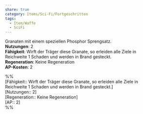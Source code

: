 ```yaml
---
share: true
category: Items/Sci-Fi/Fortgeschritten
tags:
  - Item/Waffe
  - SciFi
---
```

  
Granaten mit einem speziellen Phosphor Sprengsatz.  
**Nutzungen**:  2  
**Fähigkeit**: Wirft der Träger diese Granate, so erleiden alle Ziele in Reichweite 1 Schaden und werden in Brand gesteckt.  
**Regeneration**: Keine Regeneration  
**AP-Kosten**: 2  
  
%%  
[Fähigkeit:: Wirft der Träger diese Granate, so erleiden alle Ziele in Reichweite 1 Schaden und werden in Brand gesteckt.]  
[Nutzungen:: 2]  
[Regeneration:: Keine Regeneration]   
[AP:: 2]  
%%